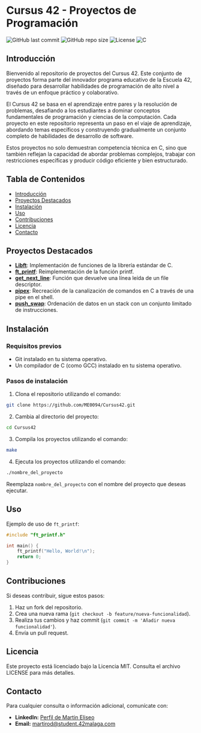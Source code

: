 # Cursus 42 - Proyectos de Programación

![GitHub last commit](https://img.shields.io/github/last-commit/ME0094/Cursus42)
![GitHub repo size](https://img.shields.io/github/repo-size/ME0094/Cursus42)
![License](https://img.shields.io/badge/license-MIT-blue.svg)
![C](https://img.shields.io/badge/language-C-orange.svg)

## Introducción

Bienvenido al repositorio de proyectos del Cursus 42. Este conjunto de proyectos forma parte del innovador programa educativo de la Escuela 42, diseñado para desarrollar habilidades de programación de alto nivel a través de un enfoque práctico y colaborativo.

El Cursus 42 se basa en el aprendizaje entre pares y la resolución de problemas, desafiando a los estudiantes a dominar conceptos fundamentales de programación y ciencias de la computación. Cada proyecto en este repositorio representa un paso en el viaje de aprendizaje, abordando temas específicos y construyendo gradualmente un conjunto completo de habilidades de desarrollo de software.

Estos proyectos no solo demuestran competencia técnica en C, sino que también reflejan la capacidad de abordar problemas complejos, trabajar con restricciones específicas y producir código eficiente y bien estructurado.

## Tabla de Contenidos

- [Introducción](#introducción)
- [Proyectos Destacados](#proyectos-destacados)
- [Instalación](#instalación)
- [Uso](#uso)
- [Contribuciones](#contribuciones)
- [Licencia](#licencia)
- [Contacto](#contacto)

## Proyectos Destacados

- **[Libft](https://github.com/ME0094/Cursus42/tree/master/Libft)**: Implementación de funciones de la librería estándar de C.
- **[ft_printf](https://github.com/ME0094/Cursus42/tree/master/ft_printf)**: Reimplementación de la función printf.
- **[get_next_line](https://github.com/ME0094/Cursus42/tree/master/get_next_line)**: Función que devuelve una línea leída de un file descriptor.
- **[pipex](https://github.com/ME0094/Cursus42/tree/master/pipex)**: Recreación de la canalización de comandos en C a través de una pipe en el shell.
- **[push_swap](https://github.com/ME0094/Cursus42/tree/master/push_swap)**: Ordenación de datos en un stack con un conjunto limitado de instrucciones.

## Instalación

### Requisitos previos

* Git instalado en tu sistema operativo.
* Un compilador de C (como GCC) instalado en tu sistema operativo.

### Pasos de instalación

1. Clona el repositorio utilizando el comando:
```bash
git clone https://github.com/ME0094/Cursus42.git
```
2. Cambia al directorio del proyecto:
```bash
cd Cursus42
```
3. Compila los proyectos utilizando el comando:
```bash
make
```
4. Ejecuta los proyectos utilizando el comando:
```bash
./nombre_del_proyecto
```
Reemplaza `nombre_del_proyecto` con el nombre del proyecto que deseas ejecutar.

## Uso

Ejemplo de uso de `ft_printf`:

```c
#include "ft_printf.h"

int main() {
    ft_printf("Hello, World!\n");
    return 0;
}
```

## Contribuciones

Si deseas contribuir, sigue estos pasos:

1. Haz un fork del repositorio.
2. Crea una nueva rama (`git checkout -b feature/nueva-funcionalidad`).
3. Realiza tus cambios y haz commit (`git commit -m 'Añadir nueva funcionalidad'`).
4. Envía un pull request.

## Licencia

Este proyecto está licenciado bajo la Licencia MIT. Consulta el archivo LICENSE para más detalles.

## Contacto
Para cualquier consulta o información adicional, comunícate con:

- **LinkedIn:** [Perfil de Martin Eliseo](https://www.linkedin.com/in/martin-eliseo/)
- **Email:** martirod@student.42malaga.com
